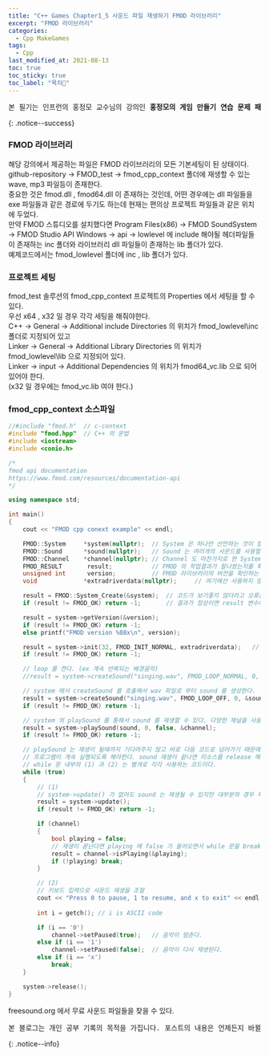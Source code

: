 ```yaml
---
title: "C++ Games Chapter1_5 사운드 파일 재생하기 FMOD 라이브러리"
excerpt: "FMOD 라이브러리"
categories:
  - Cpp MakeGames
tags:
  - Cpp
last_modified_at: 2021-08-13
toc: true
toc_sticky: true
toc_label: "목차👀"
---
```


<pre>본 필기는 인프런의 홍정모 교수님의 강의인 <b>홍정모의 게임 만들기 연습 문제 패키지</b> 를 듣고 작성합니다.</pre>{: .notice--success}

### FMOD 라이브러리
해당 강의에서 제공하는 파일은 FMOD 라이브러리의 모든 기본세팅이 된 상태이다.    
github-repository -> FMOD_test -> fmod_cpp_context 폴더에 재생할 수 있는 wave, mp3 파일등이 존재한다.    
중요한 것은 fmod.dll , fmod64.dll 이 존재하는 것인데, 어떤 경우에는 dll 파일들을 exe 파일들과 같은 경로에 두기도 하는데 현재는 편의상 프로젝트 파일들과 같은 위치에 두었다.    
만약 FMOD 스튜디오를 설치했다면 Program Files(x86) -> FMOD SoundSystem -> FMOD Studio API Windows -> api -> lowlevel 에 include 해야될 헤더파일들이 존재하는 inc 폴더와 라이브러리 dll 파일들이 존재하는 lib 폴더가 있다.    
예제코드에서는 fmod_lowlevel 폴더에 inc , lib 폴더가 있다.  

### 프로젝트 세팅
fmod_test 솔루션의 fmod_cpp_context 프로젝트의 Properties 에서 세팅을 할 수 있다.    
우선 x64 , x32 일 경우 각각 세팅을 해줘야한다.    
C++ -> General -> Additional include Directories 의 위치가 fmod_lowlevel\inc 폴더로 지정되어 있고    
Linker -> General -> Additional Library Directories 의 위치가 fmod_lowlevel\lib 으로 지정되어 있다.    
Linker -> input -> Additional Dependencies 의 위치가 fmod64_vc.lib 으로 되어있어야 한다.    
(x32 일 경우에는 fmod_vc.lib 여야 한다.)

### fmod_cpp_context 소스파일
```cpp
//#include "fmod.h"  // c-context 
#include "fmod.hpp"  // C++ 의 문법
#include <iostream>
#include <conio.h>

/*
fmod api documentation
https://www.fmod.com/resources/documentation-api
*/

using namespace std;

int main()
{
    cout << "FMOD cpp conext example" << endl;

    FMOD::System     *system(nullptr);	// System 은 하나만 선언하는 것이 일반적이다.
    FMOD::Sound      *sound(nullptr);	// Sound 는 여러개의 사운드를 사용할 경우 여러개를 선언할 수 있다.
    FMOD::Channel    *channel(nullptr);	// Channel 도 마찬가지로 한 System 에서 여러개의 Channel 을 가질 수 있다.
    FMOD_RESULT       result;			// FMOD 의 작업결과가 잘나왔는지를 확인하는 Flag
    unsigned int      version;			// FMOD 라이브러리의 버전을 확인하는 변수
    void             *extradriverdata(nullptr);		// 여기에선 사용하지 않는다.

    result = FMOD::System_Create(&system);	// 코드가 보기좋지 않더라고 오류를 반드시 체크하도록 남겨놓는다.
    if (result != FMOD_OK) return -1;		// 결과가 정상이면 result 변수에 FMOD_OK 가 들어간다.

    result = system->getVersion(&version);
    if (result != FMOD_OK) return -1;
    else printf("FMOD version %08x\n", version);

    result = system->init(32, FMOD_INIT_NORMAL, extradriverdata);	// init(채널개수, 초기화 방법, extradriverdata)
    if (result != FMOD_OK) return -1;

    // loop 를 켠다. (ex 계속 반복되는 배경음악)
    //result = system->createSound("singing.wav", FMOD_LOOP_NORMAL, 0, &sound);	

    // system 에서 createSound 를 호출해서 wav 파일로 부터 sound 를 생성한다.
    result = system->createSound("singing.wav", FMOD_LOOP_OFF, 0, &sound); // .mp3 files work!
    if (result != FMOD_OK) return -1;

    // system 의 playSound 를 통해서 sound 를 재생할 수 있다. 다양한 채널을 사용할 수 있다.
    result = system->playSound(sound, 0, false, &channel);	
    if (result != FMOD_OK) return -1;

    // playSound 는 재생이 될때까지 기다려주지 않고 바로 다음 코드로 넘어가기 때문에 sound 가 끝날때 까지 while 문으로 
    // 프로그램이 계속 실행되도록 해야한다. sound 재생이 끝나면 리소스를 release 해줘야 한다.
    // while 문 내부의 (1) 과 (2) 는 별개로 각각 사용하는 코드이다.
    while (true)
    {
        // (1)
        // system->update() 가 없어도 sound 는 재생될 수 있지만 대부분의 경우 재생중에 문제가 있는지 체크해주는 것이 좋다.
        result = system->update();		
        if (result != FMOD_OK) return -1;

        if (channel)
        {
            bool playing = false;
            // 재생이 끝난다면 playing 에 false 가 들어오면서 while 문을 break 로 빠져나간다.
            result = channel->isPlaying(&playing);	
            if (!playing) break;
        }

        // (2)
        // 키보드 입력으로 사운드 재생을 조절
        cout << "Press 0 to pause, 1 to resume, and x to exit" << endl;
        
        int i = getch(); // i is ASCII code

        if (i == '0')
            channel->setPaused(true);	// 음악이 멈춘다.
        else if (i == '1')
            channel->setPaused(false);	// 음악이 다시 재생된다.
        else if (i == 'x')
            break;
    }

    system->release();	
}

```
freesound.org 에서 무료 사운드 파일들을 찾을 수 있다.


<pre>본 블로그는 개인 공부 기록의 목적을 가집니다. 포스트의 내용은 언제든지 바뀔 수 있습니다.</pre>{: .notice--info}
